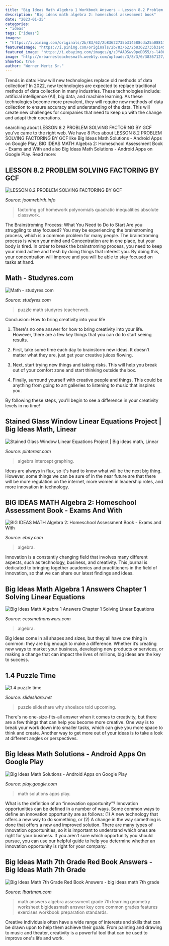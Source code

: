 ```yaml
---
title: "Big Ideas Math Algebra 1 Workbook Answers - Lesson 8.2 Problem Solving Factoring By Gcf"
description: "Big ideas math algebra 2: homeschool assessment book"
date: "2023-01-25"
categories:
- "ideas"
tags: ["ideas"]
images:
- "https://i.pinimg.com/originals/2b/83/62/2b83622735b314588cda25a088176e25.jpg"
featuredImage: "https://i.pinimg.com/originals/2b/83/62/2b83622735b314588cda25a088176e25.jpg"
featured_image: "https://i.ebayimg.com/images/g/zJYAAOSwv9peDO55/s-l400.jpg"
image: "http://mrbarnesteachesmath.weebly.com/uploads/3/8/3/6/38367127/8.2_multpoly_bigideas_pracb.jpeg"
ShowToc: true
author: "Werner Mertz Sr."
---
```



Trends in data: How will new technologies replace old methods of data collection?
In 2022, new technologies are expected to replace traditional methods of data collection in many industries. These technologies include: artificial intelligence (AI), big data, and machine learning. As these technologies become more prevalent, they will require new methods of data collection to ensure accuracy and understanding of the data. This will create new challenges for companies that need to keep up with the change and adapt their operations.

	

		
searching about LESSON 8.2 PROBLEM SOLVING FACTORING BY GCF you've came to the right web. We have 8 Pics about LESSON 8.2 PROBLEM SOLVING FACTORING BY GCF like Big Ideas Math Solutions - Android Apps on Google Play, BIG IDEAS MATH Algebra 2: Homeschool Assessment Book - Exams and With and also Big Ideas Math Solutions - Android Apps on Google Play. Read more:
		
    
## LESSON 8.2 PROBLEM SOLVING FACTORING BY GCF

<img loading=lazy src="http://mrbarnesteachesmath.weebly.com/uploads/3/8/3/6/38367127/8.2_multpoly_bigideas_pracb.jpeg" onerror="this.onerror=null;this.src='https://tse1.mm.bing.net/th?id=OIP.TSAlON8WYl8b1_rG9Md3uQHaKI&amp;pid=15.1';" alt="LESSON 8.2 PROBLEM SOLVING FACTORING BY GCF">

_Source: joomrebirth.info_

>factoring gcf homework polynomials quadratic inequalities absolute classwork. 

	

The Brainstroming Process: What You Need to Do to Start
Are you struggling to stay focused? You may be experiencing the brainstroming process, which is a common problem for many people. The brainstroming process is when your mind and Concentration are in one place, but your body is tired. In order to break the brainstroming process, you need to keep your mind active and fresh by doing things that interest you. By doing this, your concentration will improve and you will be able to stay focused on tasks at hand.

    
## Math - Studyres.com

<img loading=lazy src="https://s1.studyres.com/store/data/013004702_1-af483a61ab94ee5d8e7f4c44aa923152-300x300.png" onerror="this.onerror=null;this.src='https://tse3.mm.bing.net/th?id=OIP.lT4C2WPjXSVOdtBrpR-6ewAAAA&amp;pid=15.1';" alt="Math - studyres.com">

_Source: studyres.com_

>puzzle math studyres teacherweb. 

	

Conclusion: How to bring creativity into your life
1. There's no one answer for how to bring creativity into your life. However, there are a few key things that you can do to start seeing results.
2. First, take some time each day to brainstorm new ideas. It doesn't matter what they are, just get your creative juices flowing.

3. Next, start trying new things and taking risks. This will help you break out of your comfort zone and start thinking outside the box.

4. Finally, surround yourself with creative people and things. This could be anything from going to art galleries to listening to music that inspires you.

By following these steps, you'll begin to see a difference in your creativity levels in no time!

    
## Stained Glass Window Linear Equations Project | Big Ideas Math, Linear

<img loading=lazy src="https://i.pinimg.com/originals/2b/83/62/2b83622735b314588cda25a088176e25.jpg" onerror="this.onerror=null;this.src='https://tse3.mm.bing.net/th?id=OIP.UYIGvfn_NwfTzMnC0tB-IgHaJ4&amp;pid=15.1';" alt="Stained Glass Window Linear Equations Project | Big ideas math, Linear">

_Source: pinterest.com_

>algebra intercept graphing. 

	

Ideas are always in flux, so it's hard to know what will be the next big thing. However, some things we can be sure of in the near future are that there will be more regulation on the internet, more women in leadership roles, and more innovation in technology.

    
## BIG IDEAS MATH Algebra 2: Homeschool Assessment Book - Exams And With

<img loading=lazy src="https://i.ebayimg.com/images/g/zJYAAOSwv9peDO55/s-l400.jpg" onerror="this.onerror=null;this.src='https://tse3.mm.bing.net/th?id=OIP.kNu1-eeoYxzCcr8ym_UGpwAAAA&amp;pid=15.1';" alt="BIG IDEAS MATH Algebra 2: Homeschool Assessment Book - Exams and With">

_Source: ebay.com_

>algebra. 

	

Innovation is a constantly changing field that involves many different aspects, such as technology, business, and creativity. This journal is dedicated to bringing together academics and practitioners in the field of innovation, so that we can share our latest findings and ideas.

    
## Big Ideas Math Algebra 1 Answers Chapter 1 Solving Linear Equations

<img loading=lazy src="https://ccssmathanswers.com/wp-content/uploads/2021/01/Big-Ideas-Math-Algebra-1-Answers-Chapter-1-Solving-Linear-Equations-Lesson-1.2-Q37-280x300.png" onerror="this.onerror=null;this.src='https://tse2.mm.bing.net/th?id=OIP.t1FEW6WqCs75nxgj26E_0QAAAA&amp;pid=15.1';" alt="Big Ideas Math Algebra 1 Answers Chapter 1 Solving Linear Equations">

_Source: ccssmathanswers.com_

>algebra. 

	

Big ideas come in all shapes and sizes, but they all have one thing in common: they are big enough to make a difference. Whether it’s creating new ways to market your business, developing new products or services, or making a change that can impact the lives of millions, big ideas are the key to success.

    
## 1.4 Puzzle Time

<img loading=lazy src="https://image.slidesharecdn.com/1-141013171408-conversion-gate02/95/14-puzzle-time-1-638.jpg?cb=1413220468" onerror="this.onerror=null;this.src='https://tse3.mm.bing.net/th?id=OIP.qjY-a5MsSixQDVvWl-QQKQHaJl&amp;pid=15.1';" alt="1.4 puzzle time">

_Source: slideshare.net_

>puzzle slideshare why shoelace told upcoming. 

	

There's no one-size-fits-all answer when it comes to creativity, but there are a few things that can help you become more creative. One way is to break your work down into smaller tasks, which can give you more space to think and create. Another way to get more out of your ideas is to take a look at different angles or perspectives.

    
## Big Ideas Math Solutions - Android Apps On Google Play

<img loading=lazy src="https://lh3.googleusercontent.com/mbRUHirjYh9wLCltwI3NTLaB8WIkeFfx0URkVJTxyS4Mn6KAqpyYsKjXxjWzuDOWKA=h900" onerror="this.onerror=null;this.src='https://tse4.mm.bing.net/th?id=OIP.tVTiVKFIBa-yctCP16U3wwHaNL&amp;pid=15.1';" alt="Big Ideas Math Solutions - Android Apps on Google Play">

_Source: play.google.com_

>math solutions apps play. 

	

What is the definition of an “innovation opportunity”?
Innovation opportunities can be defined in a number of ways. Some common ways to define an innovation opportunity are as follows: (1) A new technology that offers a new way to do something, or (2) A change in the way something is done that offers a new and improved solution. 
There are many types of innovation opportunities, so it is important to understand which ones are right for your business. If you aren’t sure which opportunity you should pursue, you can use our helpful guide to help you determine whether an innovation opportunity is right for your company.

    
## Big Ideas Math 7th Grade Red Book Answers - Big Ideas Math 7th Grade

<img loading=lazy src="http://ca.bigideasmath.com/uploads/images/features/sa.png" onerror="this.onerror=null;this.src='https://tse2.mm.bing.net/th?id=OIP.Y9GefXIclw8GqGgkpJgGxQAAAA&amp;pid=15.1';" alt="Big Ideas Math 7th Grade Red Book Answers - big ideas math 7th grade">

_Source: lbartman.com_

>math answers algebra assessment grade 7th learning geometry worksheet bigideasmath answer key core common grades features exercises workbook preparation standards. 

	

Creative individuals often have a wide range of interests and skills that can be drawn upon to help them achieve their goals. From painting and drawing to music and theater, creativity is a powerful tool that can be used to improve one's life and work.

